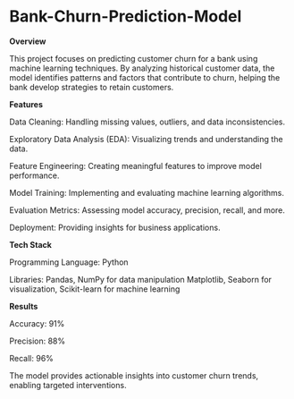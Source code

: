 # Bank-Churn-Prediction-Model
**Overview**

This project focuses on predicting customer churn for a bank using machine learning techniques. By analyzing historical customer data, the model identifies patterns and factors that contribute to churn, helping the bank develop strategies to retain customers.

**Features**

Data Cleaning: Handling missing values, outliers, and data inconsistencies.

Exploratory Data Analysis (EDA): Visualizing trends and understanding the data.

Feature Engineering: Creating meaningful features to improve model performance.

Model Training: Implementing and evaluating machine learning algorithms.

Evaluation Metrics: Assessing model accuracy, precision, recall, and more.

Deployment: Providing insights for business applications.

**Tech Stack**

Programming Language: Python

Libraries: Pandas, NumPy for data manipulation Matplotlib, Seaborn for visualization, Scikit-learn for machine learning

**Results**

Accuracy: 91%

Precision: 88%

Recall: 96%

The model provides actionable insights into customer churn trends, enabling targeted interventions.
